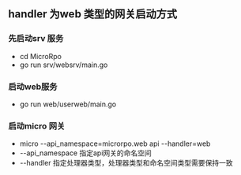 ## handler 为web 类型的网关启动方式

### 先启动srv 服务 

* cd MicroRpo
* go run srv/websrv/main.go

### 启动web服务
* go run web/userweb/main.go

### 启动micro 网关
* micro --api_namespace=microrpo.web api --handler=web
* --api_namespace 指定api网关的命名空间
* --handler 指定处理器类型，处理器类型和命名空间类型需要保持一致